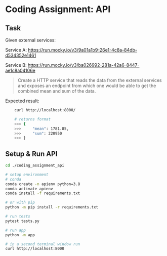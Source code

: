 # Coding Assignment: API

## Task
Given external services:

Service A: https://run.mocky.io/v3/9a01a1b9-26e1-4c8a-84db-d534352e1461

Service B: https://run.mocky.io/v3/ba026992-281a-42a6-8447-ae1c8a04106e

> Create a HTTP service that reads the data from the external services and exposes an endpoint from which one would be able to get the combined mean and sum of the data.

Expected result:

```bash
    curl http://localhost:8000/

    # returns format
    >>> {
    >>>     "mean": 1781.85,
    >>>     "sum": 220950
    >>> }
```

## Setup & Run API

```bash
cd ./coding_assignment_api

# setup environment
# conda
conda create -n apienv python=3.8
conda activate apienv
conda install -f requirements.txt

# or with pip
python -m pip install -r requirements.txt

# run tests
pytest tests.py

# run app
python -m app

# in a second terminal window run
curl http://localhost:8000
```

